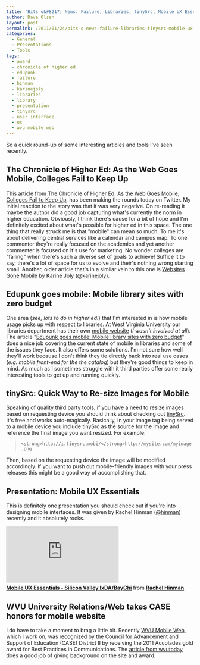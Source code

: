 ```yaml
---
title: 'Bits o&#8217; News: Failure, Libraries, tinySrc, Mobile UX Essentials &#038; Gold'
author: Dave Olsen
layout: post
permalink: /2011/01/24/bits-o-news-failure-libraries-tinysrc-mobile-ux-essentials-gold
categories:
  - General
  - Presentations
  - Tools
tags:
  - award
  - chronicle of higher ed
  - edupunk
  - failure
  - hinman
  - karinejoly
  - libraries
  - library
  - presentation
  - tinysrc
  - user interface
  - ux
  - wvu mobile web
---
```

So a quick round-up of some interesting articles and tools I've seen recently.

## The Chronicle of Higher Ed: As the Web Goes Mobile, Colleges Fail to Keep Up

This article from The Chronicle of Higher Ed, [As the Web Goes Mobile, Colleges Fail to Keep Up][1], has been making the rounds today on Twitter. My initial reaction to the story was that it was very negative. On re-reading it maybe the author did a good job capturing what's currently the norm in higher education. Obviously, I think there's cause for a bit of hope and I'm definitely excited about what's possible for higher ed in this space. The one thing that really struck me is that "mobile" can mean so much. To me it's about delivering central services like a calendar and campus map. To one commenter they're really focused on the academics and yet another commenter is focused on it's use for marketing. No wonder colleges are "failing" when there's such a diverse set of goals to achieve! Suffice it to say, there's a lot of space for us to evolve and their's nothing wrong starting small. Another, older article that's in a similar vein to this one is [Websites Gone Mobile][2] by Karine Joly ([@karinejoly][3]).

## Edupunk goes mobile: Mobile library sites with zero budget

One area (*see, lots to do in higher ed!*) that I'm interested in is how mobile usage picks up with respect to libraries. At West Virginia University our libraries department has their own [mobile website][4] (*I wasn't involved at all*). The article "[Edupunk goes mobile: Mobile library sites with zero budget][5]" does a nice job covering the current state of mobile in libraries and some of the issues they face. It also offers some solutions. I'm not sure how well they'll work because I don't think they tie directly back into real use cases (*e.g. mobile front-end for the the catalog*) but they're good things to keep in mind. As much as I sometimes struggle with it third parties offer some really interesting tools to get up and running quickly.

## tinySrc: Quick Way to Re-size Images for Mobile

Speaking of quality third party tools, if you have a need to resize images based on requesting device you should think about checking out [tinySrc][6]. It's free and works auto-magically. Basically, in your image tag being served to a mobile device you include tinySrc as the source for the image and reference the final image you want resized. For example:

> `<strong>http://i.tinysrc.mobi/</strong>http://mysite.com/myimage.png`

Then, based on the requesting device the image will be modified accordingly. If you want to push out mobile-friendly images with your press releases this might be a good way of accomplishing that.

## Presentation: Mobile UX Essentials

This is definitely one presentation you should check out if you're into designing mobile interfaces. It was given by Rachel Hinman ([@hinman][7]) recently and it absolutely rocks.

<div class="slideshare-container">
<div class="slideshare-embed">
<iframe src="http://www.slideshare.net/slideshow/embed_code/6643654?rel=0" frameborder="0" marginwidth="0" marginheight="0" scrolling="no" style="border:1px solid #CCC;border-width:1px 1px 0;margin-bottom:5px" allowfullscreen webkitallowfullscreen mozallowfullscreen> </iframe> <div style="margin-bottom:5px"> <strong> <a href="http://www.slideshare.net/Rachel_Hinman/mobile-ux-essentials-6643654" title="Mobile UX Essentials - Silicon Valley IxDA/BayChi" target="_blank">Mobile UX Essentials - Silicon Valley IxDA/BayChi</a> </strong> from <strong><a href="http://www.slideshare.net/Rachel_Hinman" target="_blank">Rachel Hinman</a></strong> </div>
</div>
</div>

## WVU University Relations/Web takes CASE honors for mobile website

I do have to take a moment to brag a little bit. Recently [WVU Mobile Web][8], which I work on, was recognized by the Council for Advancement and Support of Education (CASE) District II by receiving the 2011 Accolades gold award for Best Practices in Communications. The [article from wvutoday][9] does a good job of giving background on the site and award.

 [1]: http://chronicle.com/article/Colleges-Search-for-Their/126016/
 [2]: http://universitybusiness.com/viewarticle.aspx?articleid=1515
 [3]: http://twitter.com/karinejoly/
 [4]: http://m.lib.wvu.edu/
 [5]: http://tiffinianne.wordpress.com/2011/01/22/8/
 [6]: http://tinysrc.net/
 [7]: http://twitter.com/Hinman
 [8]: http://m.wvu.edu/
 [9]: http://wvutoday.wvu.edu/n/2011/01/20/wvu-university-relations-web-takes-case-honors-for-mobile-website